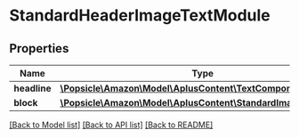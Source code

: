# StandardHeaderImageTextModule

## Properties
Name | Type | Description | Notes
------------ | ------------- | ------------- | -------------
**headline** | [**\Popsicle\Amazon\Model\AplusContent\TextComponent**](TextComponent.md) |  | [optional] 
**block** | [**\Popsicle\Amazon\Model\AplusContent\StandardImageTextBlock**](StandardImageTextBlock.md) |  | [optional] 

[[Back to Model list]](../../README.md#documentation-for-models) [[Back to API list]](../../README.md#documentation-for-api-endpoints) [[Back to README]](../../README.md)

